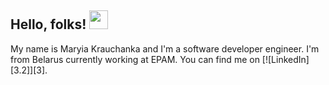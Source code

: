 ## Hello, folks! <img src="https://github.com/mariakravchenko/mariakravchenko/edit/master/wave.gif" width="30px">

My name is Maryia Krauchanka and I'm a software developer engineer. I'm from Belarus currently working at EPAM. You can find me on [![LinkedIn][3.2]][3].
